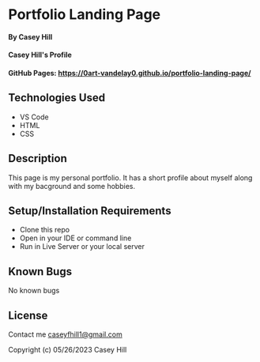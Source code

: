 # Portfolio Landing Page

#### By Casey Hill

#### Casey Hill's Profile

#### GitHub Pages: https://0art-vandelay0.github.io/portfolio-landing-page/

## Technologies Used

* VS Code
* HTML
* CSS

## Description

This page is my personal portfolio. It has a short profile about myself along with my bacground and some hobbies.

## Setup/Installation Requirements

* Clone this repo
* Open in your IDE or command line
* Run in Live Server or your local server

## Known Bugs

No known bugs

## License

Contact me caseyfhill1@gmail.com

Copyright (c) 05/26/2023 Casey Hill
